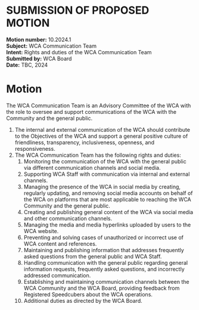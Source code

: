# SUBMISSION OF PROPOSED MOTION

**Motion number:** 10.2024.1  
**Subject:** WCA Communication Team  
**Intent:** Rights and duties of the WCA Communication Team  
**Submitted by:** WCA Board  
**Date:** TBC, 2024  

# Motion

The WCA Communication Team is an Advisory Committee of the WCA with the role to oversee and support communications of the WCA with the Community and the general public.

1. The internal and external communication of the WCA should contribute to the Objectives of the WCA and support a general positive culture of friendliness, transparency, inclusiveness, openness, and responsiveness.
2. The WCA Communication Team has the following rights and duties:
   1. Monitoring the communication of the WCA with the general public via different communication channels and social media.
   2. Supporting WCA Staff with communication via internal and external channels.
   3. Managing the presence of the WCA in social media by creating, regularly updating, and removing social media accounts on behalf of the WCA on platforms that are most applicable to reaching the WCA Community and the general public.
   4. Creating and publishing general content of the WCA via social media and other communication channels.
   5. Managing the media and media hyperlinks uploaded by users to the WCA website.
   6. Preventing and solving cases of unauthorized or incorrect use of WCA content and references.
   7. Maintaining and publishing information that addresses frequently asked questions from the general public and WCA Staff.
   8. Handling communication with the general public regarding general information requests, frequently asked questions, and incorrectly addressed communication.
   9. Establishing and maintaining communication channels between the WCA Community and the WCA Board, providing feedback from Registered Speedcubers about the WCA operations.
   10. Additional duties as directed by the WCA Board.
